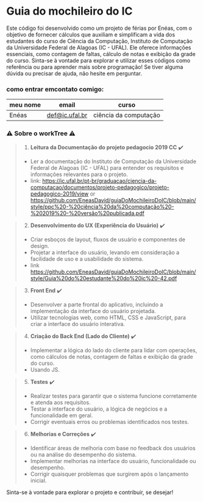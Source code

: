 
# Guia do mochileiro do IC

Este código foi desenvolvido como um projeto de férias por Enéas, com o objetivo de fornecer cálculos que auxiliam e simplificam a vida dos estudantes do curso de Ciência da Computação, Instituto de Computação da Universidade Federal de Alagoas (IC - UFAL). Ele oferece informações essenciais, como contagem de faltas, cálculo de notas e exibição da grade do curso. Sinta-se à vontade para explorar e utilizar esses códigos como referência ou para aprender mais sobre programação! Se tiver alguma dúvida ou precisar de ajuda, não hesite em perguntar.

### como entrar emcontato comigo: 
|meu nome|email|curso|
| -------- | -------- | -------- |
|Enéas|def@ic.ufal.br|ciência da computação|

### :warning: Sobre o workTree :warning:

>1. **Leitura da Documentação do projeto pedagocio 2019 CC** :heavy_check_mark:
>   - Ler a documentação do Instituto de Computação da Universidade Federal de Alagoas (IC - UFAL) para entender os requisitos e informações relevantes para o projeto.
>   - link: https://ic.ufal.br/pt-br/graduacao/ciencia-da-computacao/documentos/projeto-pedagogico/projeto-pedagogico-2019/view or https://github.com/EneasDavid/guiaDoMochileiroDoIC/blob/main/style/ppc%20-%20ciência%20da%20computação%20-%202019%20-%20versão%20publicada.pdf


>2. **Desenvolvimento do UX (Experiência do Usuário)** :heavy_check_mark:
>   - Criar esboços de layout, fluxos de usuário e componentes de design.
>   - Projetar a interface do usuário, levando em consideração a facilidade de uso e a usabilidade do sistema.
>   - link https://github.com/EneasDavid/guiaDoMochileiroDoIC/blob/main/style/Guia%20do%20estudante%20do%20ic%20-42.pdf

>3. **Front End** :heavy_check_mark:
>   - Desenvolver a parte frontal do aplicativo, incluindo a implementação da interface do usuário projetada.
>   - Utilizar tecnologias web, como HTML, CSS e JavaScript, para criar a interface do usuário interativa.

>4. **Criação do Back End (Lado do Cliente)** :heavy_check_mark:
>   - Implementar a lógica do lado do cliente para lidar com operações, como cálculos de notas, contagem de faltas e exibição da grade do curso.
>   - Usando JS.

>5. **Testes** :heavy_check_mark:
>   - Realizar testes para garantir que o sistema funcione corretamente e atenda aos requisitos.
>   - Testar a interface do usuário, a lógica de negócios e a funcionalidade em geral.
>   - Corrigir eventuais erros ou problemas identificados nos testes.

>6. **Melhorias e Correções** :heavy_check_mark:
>   - Identificar áreas de melhoria com base no feedback dos usuários ou na análise do desempenho do sistema.
>   - Implementar melhorias na interface do usuário, funcionalidade ou desempenho.
>   - Corrigir quaisquer problemas que surgirem após o lançamento inicial.


Sinta-se à vontade para explorar o projeto e contribuir, se desejar!